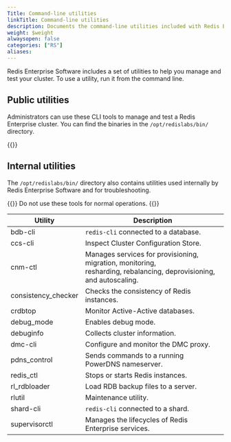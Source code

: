 ```yaml
---
Title: Command-line utilities
linkTitle: Command-line utilities
description: Documents the command-line utilities included with Redis Enterprise Software.
weight: $weight
alwaysopen: false
categories: ["RS"]
aliases:
---
```


Redis Enterprise Software includes a set of utilities to help you manage and test your cluster. To use a utility, run it from the command line.

## Public utilities

Administrators can use these CLI tools to manage and test a Redis Enterprise cluster. You can find the binaries in the `/opt/redislabs/bin/` directory.

{{<table-children columnNames="Utility,Description" columnSources="LinkTitle,Description" enableLinks="LinkTitle">}}

## Internal utilities

The `/opt/redislabs/bin/` directory also contains utilities used internally by Redis Enterprise Software and for troubleshooting.

{{<warning>}}
Do not use these tools for normal operations.
{{</warning>}}

| Utility | Description |
|---------|-------------|
| bdb-cli | `redis-cli` connected to a database. |
| ccs-cli | Inspect Cluster Configuration Store. |
| cnm-ctl | Manages services for provisioning, migration, monitoring, <br />resharding, rebalancing, deprovisioning, and autoscaling. |
| consistency_checker | Checks the consistency of Redis instances. |
| crdbtop | Monitor Active-Active databases. |
| debug_mode | Enables debug mode. |
| debuginfo | Collects cluster information. |
| dmc-cli | Configure and monitor the DMC proxy. |
| pdns_control | Sends commands to a running PowerDNS nameserver. |
| redis_ctl | Stops or starts Redis instances. |
| rl_rdbloader | Load RDB backup files to a server. |
| rlutil | Maintenance utility. |
| shard-cli | `redis-cli` connected to a shard. |
| supervisorctl | Manages the lifecycles of Redis Enterprise services. |
